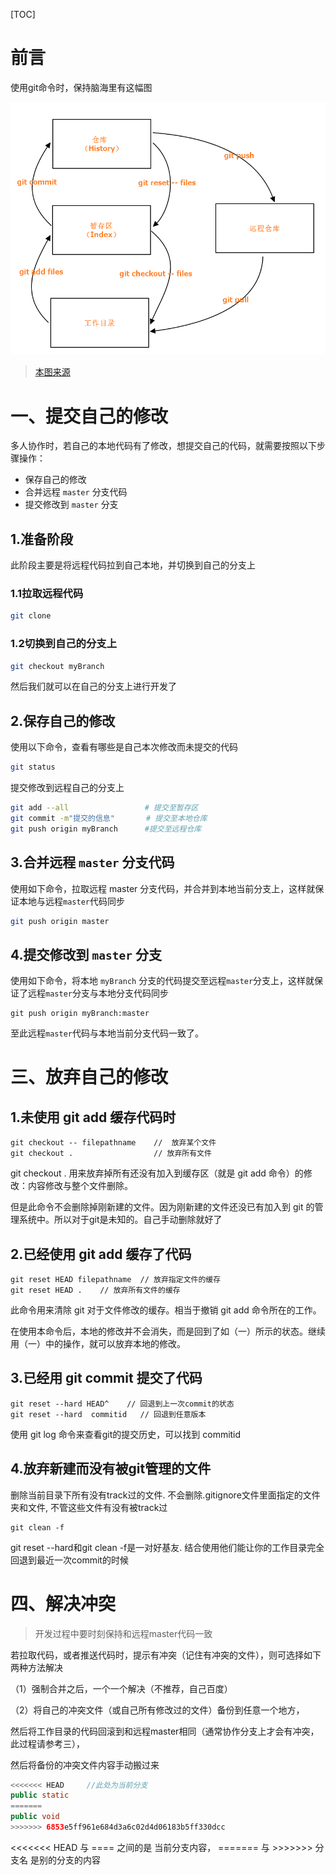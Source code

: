 [TOC]





# 前言

使用git命令时，保持脑海里有这幅图



![img ](images/UB94Upo.png)

> [本图来源](http://i.imgur.com/UB94Upo.png)





# 一、提交自己的修改

多人协作时，若自己的本地代码有了修改，想提交自己的代码，就需要按照以下步骤操作：

- 保存自己的修改
- 合并远程 `master` 分支代码
- 提交修改到 `master` 分支



## 1.准备阶段

此阶段主要是将远程代码拉到自己本地，并切换到自己的分支上

### 1.1拉取远程代码

```bash
git clone 
```



### 1.2切换到自己的分支上

```bash
git checkout myBranch
```

然后我们就可以在自己的分支上进行开发了



## 2.保存自己的修改

使用以下命令，查看有哪些是自己本次修改而未提交的代码

```bash
git status
```



提交修改到远程自己的分支上

```bash
git add --all                 # 提交至暂存区
git commit -m"提交的信息"       # 提交至本地仓库
git push origin myBranch      #提交至远程仓库
```



## 3.合并远程 `master` 分支代码

使用如下命令，拉取远程 master 分支代码，并合并到本地当前分支上，这样就保证本地与远程`master`代码同步

```bash
git push origin master
```





## 4.提交修改到 `master` 分支

使用如下命令，将本地  `myBranch` 分支的代码提交至远程`master`分支上，这样就保证了远程`master`分支与本地分支代码同步

```
git push origin myBranch:master
```



至此远程`master`代码与本地当前分支代码一致了。





# 三、放弃自己的修改



## 1.未使用 git add 缓存代码时

```
git checkout -- filepathname    //  放弃某个文件
git checkout .                  // 放弃所有文件
```


git checkout . 用来放弃掉所有还没有加入到缓存区（就是 git add 命令）的修改：内容修改与整个文件删除。

但是此命令不会删除掉刚新建的文件。因为刚新建的文件还没已有加入到 git 的管理系统中。所以对于git是未知的。自己手动删除就好了

 

## 2.已经使用 git add 缓存了代码

```
git reset HEAD filepathname  // 放弃指定文件的缓存
git reset HEAD .    // 放弃所有文件的缓存
```

 

此命令用来清除 git  对于文件修改的缓存。相当于撤销 git add 命令所在的工作。

在使用本命令后，本地的修改并不会消失，而是回到了如（一）所示的状态。继续用（一）中的操作，就可以放弃本地的修改。

 

## 3.已经用 git commit  提交了代码

```
git reset --hard HEAD^    // 回退到上一次commit的状态
git reset --hard  commitid   // 回退到任意版本
```

 

使用 git log 命令来查看git的提交历史，可以找到 commitid



## 4.放弃新建而没有被git管理的文件

删除当前目录下所有没有track过的文件. 不会删除.gitignore文件里面指定的文件夹和文件, 不管这些文件有没有被track过

```shell
git clean -f   
```



git reset --hard和git clean -f是一对好基友. 结合使用他们能让你的工作目录完全回退到最近一次commit的时候



# 四、解决冲突

> 开发过程中要时刻保持和远程master代码一致



若拉取代码，或者推送代码时，提示有冲突（记住有冲突的文件），则可选择如下两种方法解决

（1）强制合并之后，一个一个解决（不推荐，自己百度）

（2）将自己的冲突文件（或自己所有修改过的文件）备份到任意一个地方，

然后将工作目录的代码回滚到和远程master相同（通常协作分支上才会有冲突，此过程请参考三），

然后将备份的冲突文件内容手动搬过来

```java
<<<<<<< HEAD     //此处为当前分支
public static
=======
public void
>>>>>>> 6853e5ff961e684d3a6c02d4d06183b5ff330dcc
```

<<<<<<< HEAD  与 ==== 之间的是 当前分支内容，   =======  与 >>>>>>> 分支名   是别的分支的内容

